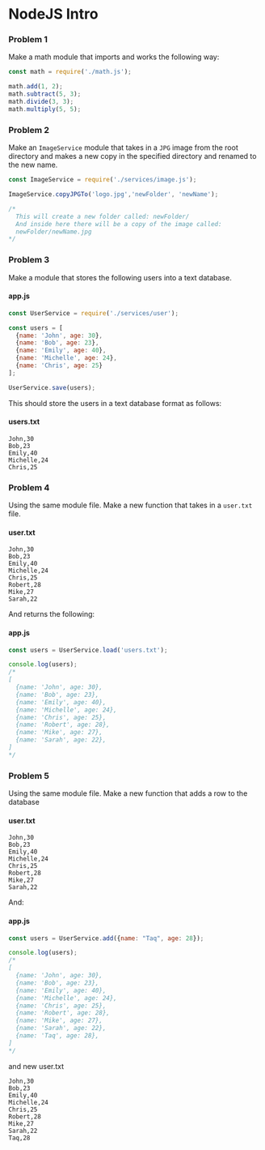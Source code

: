 # NodeJS Intro 

### Problem 1

Make a math module that imports and works the following way:

```javascript
const math = require('./math.js');

math.add(1, 2);
math.subtract(5, 3);
math.divide(3, 3);
math.multiply(5, 5);
```

### Problem 2

Make an `ImageService` module that takes in a `JPG` image from the root directory and makes a new copy in the specified directory and renamed to the new name.

```javascript
const ImageService = require('./services/image.js');

ImageService.copyJPGTo('logo.jpg','newFolder', 'newName');

/*
  This will create a new folder called: newFolder/
  And inside here there will be a copy of the image called:
  newFolder/newName.jpg
*/
```


### Problem 3

Make a module that stores the following users into a text database.

#### app.js
```javascript
const UserService = require('./services/user');

const users = [
  {name: 'John', age: 30},
  {name: 'Bob', age: 23},
  {name: 'Emily', age: 40},
  {name: 'Michelle', age: 24},
  {name: 'Chris', age: 25}
];

UserService.save(users);
```

This should store the users in a text database format as follows:

#### users.txt
```
John,30
Bob,23
Emily,40
Michelle,24
Chris,25
```

### Problem 4

Using the same module file. Make a new function that takes in a `user.txt` file.

#### user.txt

```
John,30
Bob,23
Emily,40
Michelle,24
Chris,25
Robert,28
Mike,27
Sarah,22
```

And returns the following: 

#### app.js
```javascript
const users = UserService.load('users.txt');

console.log(users);
/*
[
  {name: 'John', age: 30},
  {name: 'Bob', age: 23},
  {name: 'Emily', age: 40},
  {name: 'Michelle', age: 24},
  {name: 'Chris', age: 25},
  {name: 'Robert', age: 28},
  {name: 'Mike', age: 27},
  {name: 'Sarah', age: 22},
]
*/
```

### Problem 5

Using the same module file. Make a new function that adds a row to the database

#### user.txt

```
John,30
Bob,23
Emily,40
Michelle,24
Chris,25
Robert,28
Mike,27
Sarah,22
```

And:

#### app.js
```javascript
const users = UserService.add({name: "Taq", age: 28});

console.log(users);
/*
[
  {name: 'John', age: 30},
  {name: 'Bob', age: 23},
  {name: 'Emily', age: 40},
  {name: 'Michelle', age: 24},
  {name: 'Chris', age: 25},
  {name: 'Robert', age: 28},
  {name: 'Mike', age: 27},
  {name: 'Sarah', age: 22},
  {name: 'Taq', age: 28},
]
*/
```

and new user.txt

```
John,30
Bob,23
Emily,40
Michelle,24
Chris,25
Robert,28
Mike,27
Sarah,22
Taq,28
```

